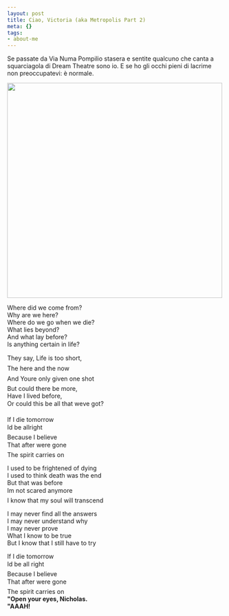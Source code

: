 ```yaml
--- 
layout: post
title: Ciao, Victoria (aka Metropolis Part 2)
meta: {}
tags: 
- about-me
---
```

Se passate da Via Numa Pompilio stasera e sentite qualcuno che canta a squarciagola di Dream Theatre sono io. E se ho gli occhi pieni di lacrime non preoccupatevi: è normale.  
  
<a href='http://en.wikipedia.org/wiki/Metropolis_Pt._2:_Scenes_from_a_Memory'><img src="http://fast.mgpf.it//dream_theater_-_metropolis_pt_2-_scenes_from_a_memory.jpg" alt="" title="dream_theater_-_metropolis_pt_2-_scenes_from_a_memory" width="500" height="500" class="aligncenter size-full wp-image-736" /></a>
  
Where did we come from?  
Why are we here?  
Where do we go when we die?  
What lies beyond?  
And what lay before?  
Is anything certain in life?  
  
They say, Life is too short,  
The here and the now  
And Youre only given one shot  
But could there be more,  
Have I lived before,  
Or could this be all that weve got?  
  
If I die tomorrow  
Id be allright  
Because I believe  
That after were gone  
The spirit carries on  
  
I used to be frightened of dying  
I used to think death was the end  
But that was before  
Im not scared anymore  
I know that my soul will transcend  
  
I may never find all the answers  
I may never understand why  
I may never prove  
What I know to be true  
But I know that I still have to try  
  
If I die tomorrow  
Id be all right  
Because I believe  
That after were gone  
The spirit carries on  
**"Open your eyes, Nicholas.**  
**"AAAH!**  
   
